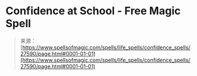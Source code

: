 <!--yml
category: 未分类
date: 2024-06-12 19:16:45
-->

# Confidence at School - Free Magic Spell

> 来源：[https://www.spellsofmagic.com/spells/life_spells/confidence_spells/27590/page.html#0001-01-01](https://www.spellsofmagic.com/spells/life_spells/confidence_spells/27590/page.html#0001-01-01)